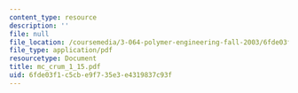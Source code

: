 ```yaml
---
content_type: resource
description: ''
file: null
file_location: /coursemedia/3-064-polymer-engineering-fall-2003/6fde03f1c5cbe9f735e3e4319837c93f_mc_crum_1_15.pdf
file_type: application/pdf
resourcetype: Document
title: mc_crum_1_15.pdf
uid: 6fde03f1-c5cb-e9f7-35e3-e4319837c93f
---
```

